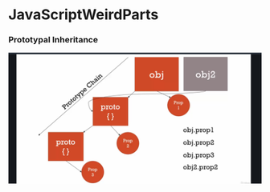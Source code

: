 # JavaScriptWeirdParts

### Prototypal Inheritance

![image 1](https://github.com/sdkdeepa/JavaScriptWeirdParts/blob/main/Screenshots/Screen%20Shot%202020-10-16%20at%2011.36.29%20PM.png)
